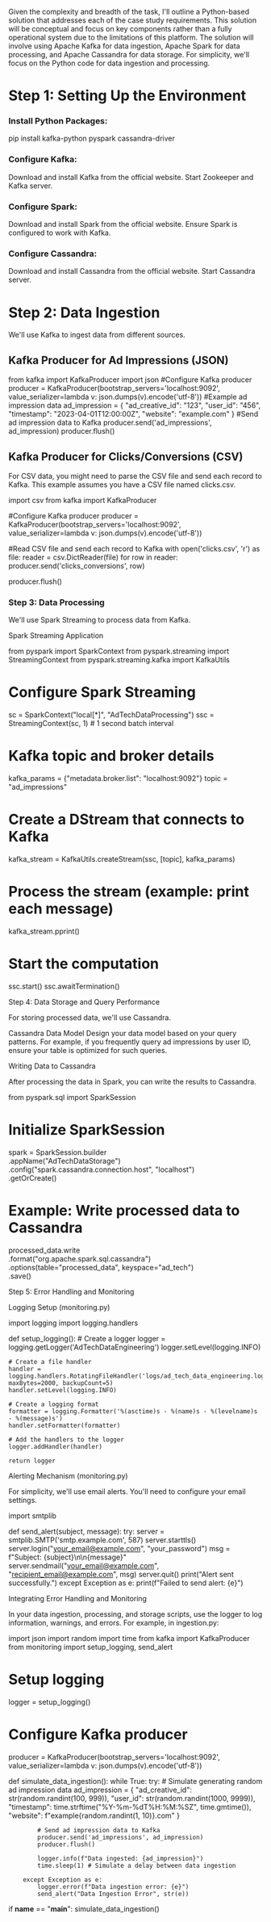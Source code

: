 Given the complexity and breadth of the task, I'll outline a Python-based solution that addresses each of the case study requirements. This solution will be conceptual and focus on key components rather than a fully operational system due to the limitations of this platform. The solution will involve using Apache Kafka for data ingestion, Apache Spark for data processing, and Apache Cassandra for data storage. For simplicity, we'll focus on the Python code for data ingestion and processing.

# Step 1: Setting Up the Environment

### Install Python Packages:
pip install kafka-python pyspark cassandra-driver
### Configure Kafka:
Download and install Kafka from the official website.
Start Zookeeper and Kafka server.
### Configure Spark:
Download and install Spark from the official website.
Ensure Spark is configured to work with Kafka.
### Configure Cassandra:
Download and install Cassandra from the official website.
Start Cassandra server.

# Step 2: Data Ingestion

We'll use Kafka to ingest data from different sources.

## Kafka Producer for Ad Impressions (JSON)

from kafka import KafkaProducer
import json
#Configure Kafka producer
producer = KafkaProducer(bootstrap_servers='localhost:9092',
                         value_serializer=lambda v: json.dumps(v).encode('utf-8'))
#Example ad impression data
ad_impression = {
    "ad_creative_id": "123",
    "user_id": "456",
    "timestamp": "2023-04-01T12:00:00Z",
    "website": "example.com"
}
#Send ad impression data to Kafka
producer.send('ad_impressions', ad_impression)
producer.flush()

## Kafka Producer for Clicks/Conversions (CSV)

For CSV data, you might need to parse the CSV file and send each record to Kafka. This example assumes you have a CSV file named clicks.csv.

import csv
from kafka import KafkaProducer

#Configure Kafka producer
producer = KafkaProducer(bootstrap_servers='localhost:9092',
                         value_serializer=lambda v: json.dumps(v).encode('utf-8'))

#Read CSV file and send each record to Kafka
with open('clicks.csv', 'r') as file:
    reader = csv.DictReader(file)
    for row in reader:
        producer.send('clicks_conversions', row)

producer.flush()

### Step 3: Data Processing

We'll use Spark Streaming to process data from Kafka.

Spark Streaming Application

from pyspark import SparkContext
from pyspark.streaming import StreamingContext
from pyspark.streaming.kafka import KafkaUtils

# Configure Spark Streaming
sc = SparkContext("local[*]", "AdTechDataProcessing")
ssc = StreamingContext(sc, 1) # 1 second batch interval

# Kafka topic and broker details
kafka_params = {"metadata.broker.list": "localhost:9092"}
topic = "ad_impressions"

# Create a DStream that connects to Kafka
kafka_stream = KafkaUtils.createStream(ssc, [topic], kafka_params)

# Process the stream (example: print each message)
kafka_stream.pprint()

# Start the computation
ssc.start()
ssc.awaitTermination()

Step 4: Data Storage and Query Performance

For storing processed data, we'll use Cassandra.

Cassandra Data Model
Design your data model based on your query patterns. For example, if you frequently query ad impressions by user ID, ensure your table is optimized for such queries.

Writing Data to Cassandra

After processing the data in Spark, you can write the results to Cassandra.

from pyspark.sql import SparkSession

# Initialize SparkSession
spark = SparkSession.builder \
    .appName("AdTechDataStorage") \
    .config("spark.cassandra.connection.host", "localhost") \
    .getOrCreate()

# Example: Write processed data to Cassandra
processed_data.write \
    .format("org.apache.spark.sql.cassandra") \
    .options(table="processed_data", keyspace="ad_tech") \
    .save()
    
Step 5: Error Handling and Monitoring

Logging Setup (monitoring.py)

import logging
import logging.handlers

def setup_logging():
    # Create a logger
    logger = logging.getLogger('AdTechDataEngineering')
    logger.setLevel(logging.INFO)

    # Create a file handler
    handler = logging.handlers.RotatingFileHandler('logs/ad_tech_data_engineering.log', maxBytes=2000, backupCount=5)
    handler.setLevel(logging.INFO)

    # Create a logging format
    formatter = logging.Formatter('%(asctime)s - %(name)s - %(levelname)s - %(message)s')
    handler.setFormatter(formatter)

    # Add the handlers to the logger
    logger.addHandler(handler)

    return logger
    
Alerting Mechanism (monitoring.py)

For simplicity, we'll use email alerts. You'll need to configure your email settings.

import smtplib

def send_alert(subject, message):
    try:
        server = smtplib.SMTP('smtp.example.com', 587)
        server.starttls()
        server.login("your_email@example.com", "your_password")
        msg = f"Subject: {subject}\n\n{message}"
        server.sendmail("your_email@example.com", "recipient_email@example.com", msg)
        server.quit()
        print("Alert sent successfully.")
    except Exception as e:
        print(f"Failed to send alert: {e}")
        
Integrating Error Handling and Monitoring

In your data ingestion, processing, and storage scripts, use the logger to log information, warnings, and errors. For example, in ingestion.py:

import json
import random
import time
from kafka import KafkaProducer
from monitoring import setup_logging, send_alert

# Setup logging
logger = setup_logging()

# Configure Kafka producer
producer = KafkaProducer(bootstrap_servers='localhost:9092',
                         value_serializer=lambda v: json.dumps(v).encode('utf-8'))

def simulate_data_ingestion():
    while True:
        try:
            # Simulate generating random ad impression data
            ad_impression = {
                "ad_creative_id": str(random.randint(100, 999)),
                "user_id": str(random.randint(1000, 9999)),
                "timestamp": time.strftime("%Y-%m-%dT%H:%M:%SZ", time.gmtime()),
                "website": f"example{random.randint(1, 10)}.com"
            }

            # Send ad impression data to Kafka
            producer.send('ad_impressions', ad_impression)
            producer.flush()

            logger.info(f"Data ingested: {ad_impression}")
            time.sleep(1) # Simulate a delay between data ingestion

        except Exception as e:
            logger.error(f"Data ingestion error: {e}")
            send_alert("Data Ingestion Error", str(e))

if __name__ == "__main__":
    simulate_data_ingestion()

